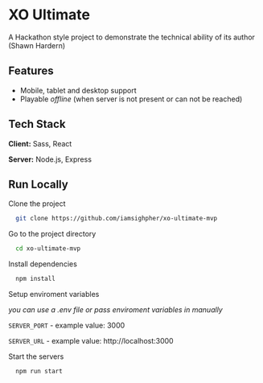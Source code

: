 # XO Ultimate

A Hackathon style project to demonstrate the technical ability of its author (Shawn Hardern)


## Features

- Mobile, tablet and desktop support
- Playable *offline* (when server is not present or can not be reached)

## Tech Stack

**Client:** Sass, React

**Server:** Node.js, Express

## Run Locally

Clone the project

```bash
  git clone https://github.com/iamsighpher/xo-ultimate-mvp
```

Go to the project directory

```bash
  cd xo-ultimate-mvp
```

Install dependencies

```bash
  npm install
```

Setup enviroment variables

*you can use a .env file or pass enviroment variables in manually*

```SERVER_PORT``` - example value: 3000

```SERVER_URL``` - example value: http://localhost:3000


Start the servers

```bash
  npm run start
```
